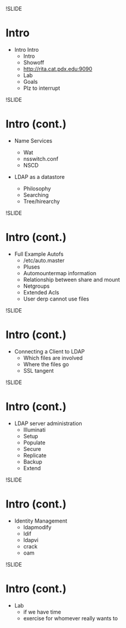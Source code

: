 !SLIDE

# Intro

* Intro Intro
  * Intro
  * Showoff
  * http://rita.cat.pdx.edu:9090
  * Lab
  * Goals
  * Plz to interrupt

!SLIDE

# Intro (cont.)

* Name Services
  * Wat
  * nsswitch.conf
  * NSCD

* LDAP as a datastore
  * Philosophy
  * Searching
  * Tree/hirearchy

!SLIDE

# Intro (cont.)

* Full Example Autofs
  * /etc/auto.master
  * Pluses
  * Automountermap information
  * Relationship between share and mount
  * Netgroups
  * Extended Acls
  * User derp cannot use files


!SLIDE

# Intro (cont.)

* Connecting a Client to LDAP
  * Which files are involved
  * Where the files go
  * SSL tangent

!SLIDE

# Intro (cont.)

* LDAP server administration
  * Illuminati
  * Setup
  * Populate
  * Secure
  * Replicate
  * Backup
  * Extend

!SLIDE

# Intro (cont.)

* Identity Management
  * ldapmodify
  * ldif
  * ldapvi
  * crack
  * oam

!SLIDE

# Intro (cont.)

* Lab
  * if we have time
  * exercise for whomever really wants to
